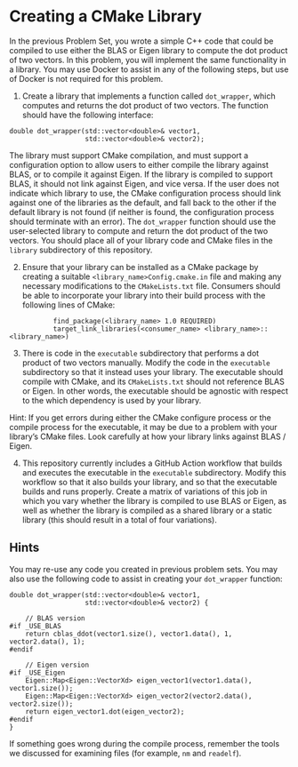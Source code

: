 # Creating a CMake Library

In the previous Problem Set, you wrote a simple C++ code that could be compiled to use either the BLAS or Eigen library to compute the dot product of two vectors.  In this problem, you will implement the same functionality in a library.  You may use Docker to assist in any of the following steps, but use of Docker is not required for this problem.

1. Create a library that implements a function called `dot_wrapper`, which computes and returns the dot product of two vectors.  The function should have the following interface:

```
double dot_wrapper(std::vector<double>& vector1, 
                   std::vector<double>& vector2);
```

The library must support CMake compilation, and must support a configuration option to allow users to either compile the library against BLAS, or to compile it against Eigen.
If the library is compiled to support BLAS, it should not link against Eigen, and vice versa.
If the user does not indicate which library to use, the CMake configuration process should link against one of the libraries as the default, and fall back to the other if the default library is not found (if neither is found, the configuration process should terminate with an error).
The `dot_wrapper` function should use the user-selected library to compute and return the dot product of the two vectors.
You should place all of your library code and CMake files in the `library` subdirectory of this repository.

2. Ensure that your library can be installed as a CMake package by creating a suitable `<library_name>Config.cmake.in` file and making any necessary modifications to the `CMakeLists.txt` file.
Consumers should be able to incorporate your library into their build process with the following lines of CMake:

```
           find_package(<library_name> 1.0 REQUIRED)
           target_link_libraries(<consumer_name> <library_name>::<library_name>)
```

3. There is code in the `executable` subdirectory that performs a dot product of two vectors manually.
Modify the code in the `executable` subdirectory so that it instead uses your library.
The executable should compile with CMake, and its `CMakeLists.txt` should not reference BLAS or Eigen.
In other words, the executable should be agnostic with respect to the which dependency is used by your library.

Hint: If you get errors during either the CMake configure process or the compile process for the executable, it may be due to a problem with your library’s CMake files.
Look carefully at how your library links against BLAS / Eigen.

4. This repository currently includes a GitHub Action workflow that builds and executes the executable in the `executable` subdirectory.
Modify this workflow so that it also builds your library, and so that the executable builds and runs properly.
Create a matrix of variations of this job in which you vary whether the library is compiled to use BLAS or Eigen, as well as whether the library is compiled as a shared library or a static library (this should result in a total of four variations).


## Hints

You may re-use any code you created in previous problem sets.
You may also use the following code to assist in creating your `dot_wrapper` function:

```
double dot_wrapper(std::vector<double>& vector1, 
                   std::vector<double>& vector2) {

    // BLAS version
#if _USE_BLAS
    return cblas_ddot(vector1.size(), vector1.data(), 1, vector2.data(), 1);
#endif

    // Eigen version
#if _USE_Eigen
    Eigen::Map<Eigen::VectorXd> eigen_vector1(vector1.data(), vector1.size());
    Eigen::Map<Eigen::VectorXd> eigen_vector2(vector2.data(), vector2.size());
    return eigen_vector1.dot(eigen_vector2);
#endif
}
```

If something goes wrong during the compile process, remember the tools we discussed for examining files (for example, `nm` and `readelf`).
